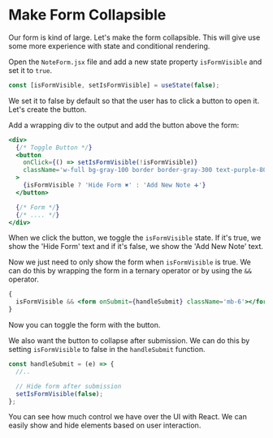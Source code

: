# Make Form Collapsible

Our form is kind of large. Let's make the form collapsible. This will give use some more experience with state and conditional rendering.

Open the `NoteForm.jsx` file and add a new state property `isFormVisible` and set it to `true`.

```jsx
const [isFormVisible, setIsFormVisible] = useState(false);
```

We set it to false by default so that the user has to click a button to open it. Let's create the button.

Add a wrapping div to the output and add the button above the form:

```jsx
<div>
  {/* Toggle Button */}
  <button
    onClick={() => setIsFormVisible(!isFormVisible)}
    className='w-full bg-gray-100 border border-gray-300 text-purple-800 py-2 rounded-lg cursor-pointer hover:bg-purple-200 hover:border-purple-300 transition mb-4'
  >
    {isFormVisible ? 'Hide Form ✖️' : 'Add New Note ➕'}
  </button>

  {/* Form */}
  {/* .... */}
</div>
```

When we click the button, we toggle the `isFormVisible` state. If it's true, we show the 'Hide Form' text and if it's false, we show the 'Add New Note' text.

Now we just need to only show the form when `isFormVisible` is true. We can do this by wrapping the form in a ternary operator or by using the `&&` operator.

```jsx
{
  isFormVisible && <form onSubmit={handleSubmit} className='mb-6'></form>;
}
```

Now you can toggle the form with the button.

We also want the button to collapse after submission. We can do this by setting `isFormVisible` to false in the `handleSubmit` function.

```jsx
const handleSubmit = (e) => {
  //..

  // Hide form after submission
  setIsFormVisible(false);
};
```

You can see how much control we have over the UI with React. We can easily show and hide elements based on user interaction.
